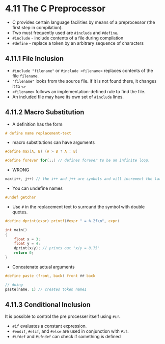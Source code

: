# 4.11 The C Preprocessor

- C provides certain language facilities by means of a preprocessor (the first step in compilation).
- Two must frequently used are `#include` and `#define`. 
- `#include` - include contents of a file during compilation
- `#define` - replace a token by an arbitrary sequence of characters

## 4.11.1 File Inclusion

- `#include "filename"` or `#include <filename>` replaces contents of the file `filename`.
- `"filename"` looks from the source file. If it is not found there, it changes it to `<>`
- `<filename>` follows an implementation-defined rule to find the file.
- An included file may have its own set of `#include` lines.

## 4.11.2 Macro Substitution

- A definition has the form

```c
# define name replacement-text
```

- macro substitutions can have arguments

```c
#define max(A, B) (A > B ? A : B)
```

```c
#define forever for(;;) // defines forever to be an infinite loop.
```

- WRONG

```c
max(i++, j++) // the i++ and j++ are symbols and will increment the larger value twice.
```

- You can undefine names

```c
#undef getchar
```

- Use `#` in the replacement text to surround the symbol with double quotes.

```c
#define dprint(expr) printf(#expr " = %.2f\n", expr)

int main()
{
    float x = 3;
    float y = 4;
    dprint(x/y); // prints out "x/y = 0.75"
    return 0;
}
```

- Concatenate actual arguments

```c
#define paste (front, back) front ## back

// doing
paste(name, 1) // creates token name1
```

## 4.11.3 Conditional Inclusion

It is possible to control the pre processer itself using `#if`. 
- `#if` evaluates a constant expression.
- `#endif`, `#elif`, and `#else` are used in conjunction with `#if`.
- `#ifdef` and `#ifndef` can check if something is defined